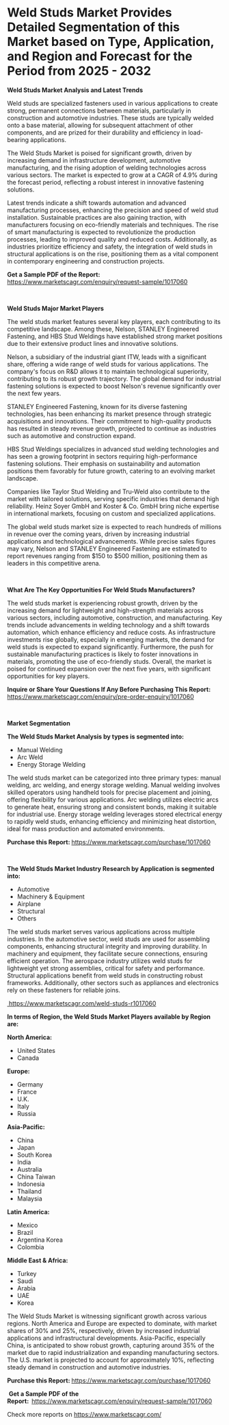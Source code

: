 <p><h1>Weld Studs Market Provides Detailed Segmentation of this Market based on Type, Application, and Region and Forecast for the Period from 2025 - 2032</h1></p><p><strong>Weld Studs Market Analysis and Latest Trends</strong></p>
<p><p>Weld studs are specialized fasteners used in various applications to create strong, permanent connections between materials, particularly in construction and automotive industries. These studs are typically welded onto a base material, allowing for subsequent attachment of other components, and are prized for their durability and efficiency in load-bearing applications.</p><p>The Weld Studs Market is poised for significant growth, driven by increasing demand in infrastructure development, automotive manufacturing, and the rising adoption of welding technologies across various sectors. The market is expected to grow at a CAGR of 4.9% during the forecast period, reflecting a robust interest in innovative fastening solutions. </p><p>Latest trends indicate a shift towards automation and advanced manufacturing processes, enhancing the precision and speed of weld stud installation. Sustainable practices are also gaining traction, with manufacturers focusing on eco-friendly materials and techniques. The rise of smart manufacturing is expected to revolutionize the production processes, leading to improved quality and reduced costs. Additionally, as industries prioritize efficiency and safety, the integration of weld studs in structural applications is on the rise, positioning them as a vital component in contemporary engineering and construction projects.</p></p>
<p><strong>Get a Sample PDF of the Report:&nbsp;</strong> <a href="https://www.marketscagr.com/enquiry/request-sample/1017060?utm_campaign=2667&utm_medium=2&utm_source=Github&utm_content=ia&utm_term=10042025&utm_id=weld-studs">https://www.marketscagr.com/enquiry/request-sample/1017060</a></p>
<p>&nbsp;</p>
<p><strong>Weld Studs Major Market Players</strong></p>
<p><p>The weld studs market features several key players, each contributing to its competitive landscape. Among these, Nelson, STANLEY Engineered Fastening, and HBS Stud Weldings have established strong market positions due to their extensive product lines and innovative solutions.</p><p>Nelson, a subsidiary of the industrial giant ITW, leads with a significant share, offering a wide range of weld studs for various applications. The company's focus on R&D allows it to maintain technological superiority, contributing to its robust growth trajectory. The global demand for industrial fastening solutions is expected to boost Nelson's revenue significantly over the next few years.</p><p>STANLEY Engineered Fastening, known for its diverse fastening technologies, has been enhancing its market presence through strategic acquisitions and innovations. Their commitment to high-quality products has resulted in steady revenue growth, projected to continue as industries such as automotive and construction expand.</p><p>HBS Stud Weldings specializes in advanced stud welding technologies and has seen a growing footprint in sectors requiring high-performance fastening solutions. Their emphasis on sustainability and automation positions them favorably for future growth, catering to an evolving market landscape.</p><p>Companies like Taylor Stud Welding and Tru-Weld also contribute to the market with tailored solutions, serving specific industries that demand high reliability. Heinz Soyer GmbH and Koster & Co. GmbH bring niche expertise in international markets, focusing on custom and specialized applications.</p><p>The global weld studs market size is expected to reach hundreds of millions in revenue over the coming years, driven by increasing industrial applications and technological advancements. While precise sales figures may vary, Nelson and STANLEY Engineered Fastening are estimated to report revenues ranging from $150 to $500 million, positioning them as leaders in this competitive arena.</p></p>
<p>&nbsp;</p>
<p><strong>What Are The Key Opportunities For Weld Studs Manufacturers?</strong></p>
<p><p>The weld studs market is experiencing robust growth, driven by the increasing demand for lightweight and high-strength materials across various sectors, including automotive, construction, and manufacturing. Key trends include advancements in welding technology and a shift towards automation, which enhance efficiency and reduce costs. As infrastructure investments rise globally, especially in emerging markets, the demand for weld studs is expected to expand significantly. Furthermore, the push for sustainable manufacturing practices is likely to foster innovations in materials, promoting the use of eco-friendly studs. Overall, the market is poised for continued expansion over the next five years, with significant opportunities for key players.</p></p>
<p><strong>Inquire or Share Your Questions If Any Before Purchasing This Report:</strong> <a href="https://www.marketscagr.com/enquiry/pre-order-enquiry/1017060?utm_campaign=2667&utm_medium=2&utm_source=Github&utm_content=ia&utm_term=10042025&utm_id=weld-studs">https://www.marketscagr.com/enquiry/pre-order-enquiry/1017060</a></p>
<p>&nbsp;</p>
<p><strong>Market Segmentation</strong></p>
<p><strong>The Weld Studs Market Analysis by types is segmented into:</strong></p>
<p><ul><li>Manual Welding</li><li>Arc Weld</li><li>Energy Storage Welding</li></ul></p>
<p><p>The weld studs market can be categorized into three primary types: manual welding, arc welding, and energy storage welding. Manual welding involves skilled operators using handheld tools for precise placement and joining, offering flexibility for various applications. Arc welding utilizes electric arcs to generate heat, ensuring strong and consistent bonds, making it suitable for industrial use. Energy storage welding leverages stored electrical energy to rapidly weld studs, enhancing efficiency and minimizing heat distortion, ideal for mass production and automated environments.</p></p>
<p><strong>Purchase this Report:&nbsp;</strong><a href="https://www.marketscagr.com/purchase/1017060?utm_campaign=2667&utm_medium=2&utm_source=Github&utm_content=ia&utm_term=10042025&utm_id=weld-studs">https://www.marketscagr.com/purchase/1017060</a></p>
<p>&nbsp;</p>
<p><strong>The Weld Studs Market Industry Research by Application is segmented into:</strong></p>
<p><ul><li>Automotive</li><li>Machinery & Equipment</li><li>Airplane</li><li>Structural</li><li>Others</li></ul></p>
<p><p>The weld studs market serves various applications across multiple industries. In the automotive sector, weld studs are used for assembling components, enhancing structural integrity and improving durability. In machinery and equipment, they facilitate secure connections, ensuring efficient operation. The aerospace industry utilizes weld studs for lightweight yet strong assemblies, critical for safety and performance. Structural applications benefit from weld studs in constructing robust frameworks. Additionally, other sectors such as appliances and electronics rely on these fasteners for reliable joins.</p></p>
<p><a href="https://www.marketscagr.com/weld-studs-r1017060?utm_campaign=2667&utm_medium=2&utm_source=Github&utm_content=ia&utm_term=10042025&utm_id=weld-studs">&nbsp;https://www.marketscagr.com/weld-studs-r1017060</a></p>
<p><strong>In terms of Region, the Weld Studs Market Players available by Region are:</strong></p>
<p>
    <p> <strong> North America: </strong>
        <ul>
            <li>United States</li>
            <li>Canada</li>
        </ul>
        </p> 
    <p> <strong> Europe: </strong>
        <ul>
            <li>Germany</li>
            <li>France</li>
            <li>U.K.</li>
            <li>Italy</li>
            <li>Russia</li>
        </ul>
        </p> 
    <p> <strong> Asia-Pacific: </strong>
        <ul>
            <li>China</li>
            <li>Japan</li>
            <li>South Korea</li>
            <li>India</li>
            <li>Australia</li>
            <li>China Taiwan</li>
            <li>Indonesia</li>
            <li>Thailand</li>
            <li>Malaysia</li>
        </ul>
        </p> 
    <p> <strong> Latin America: </strong>
        <ul>
            <li>Mexico</li>
            <li>Brazil</li>
            <li>Argentina Korea</li>
            <li>Colombia</li>
        </ul>
        </p> 
    <p> <strong> Middle East & Africa: </strong>
        <ul>
            <li>Turkey</li>
            <li>Saudi</li>
            <li>Arabia</li>
            <li>UAE</li>
            <li>Korea</li>
        </ul>
    </p>
    </p>
<p><p>The Weld Studs Market is witnessing significant growth across various regions. North America and Europe are expected to dominate, with market shares of 30% and 25%, respectively, driven by increased industrial applications and infrastructural developments. Asia-Pacific, especially China, is anticipated to show robust growth, capturing around 35% of the market due to rapid industrialization and expanding manufacturing sectors. The U.S. market is projected to account for approximately 10%, reflecting steady demand in construction and automotive industries.</p></p>
<p><strong>Purchase this Report: </strong><a href="https://www.marketscagr.com/purchase/1017060?utm_campaign=2667&utm_medium=2&utm_source=Github&utm_content=ia&utm_term=10042025&utm_id=weld-studs">https://www.marketscagr.com/purchase/1017060</a></p>
<p>&nbsp;<strong>Get a Sample PDF of the Report:&nbsp;&nbsp;</strong><a href="https://www.marketscagr.com/enquiry/request-sample/1017060?utm_campaign=2667&utm_medium=2&utm_source=Github&utm_content=ia&utm_term=10042025&utm_id=weld-studs">https://www.marketscagr.com/enquiry/request-sample/1017060</a></p>
<p><strong></strong></p>
<p>Check more reports on <a href="https://www.marketscagr.com/?utm_campaign=2667&utm_medium=2&utm_source=Github&utm_content=ia&utm_term=10042025&utm_id=weld-studs">https://www.marketscagr.com/</a></p>